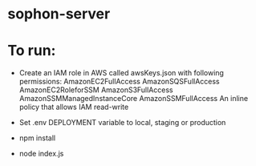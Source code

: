 # sophon-server


# To run:
- Create an IAM role in AWS called awsKeys.json with following permissions:
AmazonEC2FullAccess
AmazonSQSFullAccess
AmazonEC2RoleforSSM
AmazonS3FullAccess
AmazonSSMManagedInstanceCore
AmazonSSMFullAccess
An inline policy that allows IAM read-write

- Set .env DEPLOYMENT variable to local, staging or production
- npm install
- node index.js